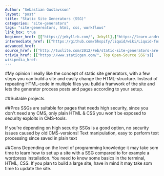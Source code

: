 ```yaml
---
Author: "Sebastian Gustavsson"
layout: "post"
title: "Static Site Generators (SSG)"
categories: "site-generators"
tags: "site-genereators, html, css, workflows"
link_box: true
beginner_href: [["https://jekyllrb.com/", Jekyll],["https://learn.andrewmunsell.com/learn/jekyll-by-example/introduction",Jekyll introduction]]
intermediate_href: [["https://github.com/Shopify/liquid/wiki/Liquid-for-Designers", Liquid for Designers]]
advanced_href:
source_href: [["http://tuxlite.com/2012/Feb/static-site-generators-are-the-new-wordpress/", Tuxlite - post about SSG]]
trivia_href: [["https://www.staticgen.com/", Top Open-Source SSG's]]
wikipedia_href:
---
```


#My opinion
I really like the concept of static site generators, with a few steps you can build a site and easily change the HTML-structure.
Instead of repeating HTML-code in multiple files you build a framwork of the site and lets the generator process posts and pages according to your setup.

##Suitable projects

##Pros
SSGs are suitable for pages that needs high security, since you don't need any CMS, only plain HTML & CSS you won't be exposed to security exploits in CMS-tools.

If you're depending on high security SSGs is a good option, no security issues caused by old CMS-versions!
Text manipulation, easy to perform text processing since saved in plain text

##Cons
Depending on the level of programming knowledge it may take som time to learn how to set up a site with a SSG compared to for example a wordpress installation. You need to know some basics
in the terminal, HTML, CSS. If you plan to build a large site, have in mind it may take som time to update the site.
